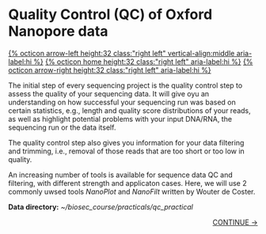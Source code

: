 # Quality Control (QC) of Oxford Nanopore data

[{% octicon arrow-left height:32 class:"right left" vertical-align:middle aria-label:hi %}](OV.md) [{% octicon home height:32 class:"right left" aria-label:hi %}](index.md) [{% octicon arrow-right height:32 class:"right left" aria-label:hi %}](QC_N.md)

The initial step  of every sequencing project is the quality control step to assess the quality of your sequencing data. It will give oyu an understanding on how successful your sequencing run was based on certain statistics, e.g., length and quality score distributions of your reads, as well as highlight potential problems with your input DNA/RNA, the sequencing run or the data itself.

The quality control step also gives you information for your data filtering and trimming, i.e., removal of those reads that are too short or too low in quality.

An increasing number of tools is available for sequence data QC and filtering, with different strength and applicaton cases. Here, we will use 2 commonly uwsed tools *NanoPlot* and *NanoFilt* written by Wouter de Coster.  

**Data directory:** *~/biosec_course/practicals/qc_practical*

<p align="right"><a href="https://bluemountainsanalytics.github.io/bma_ont_biosec_2022/QC_N.html">CONTINUE -></a>
</p>
